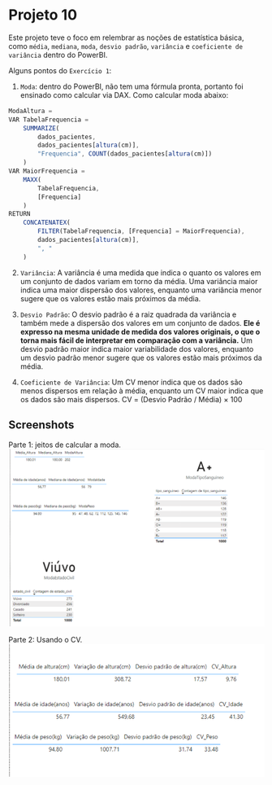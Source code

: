 # Projeto 10

Este projeto teve o foco em relembrar as noções de estatística básica, como ```média```, ```mediana```, ```moda```, ```desvio padrão```, ```variância``` e ```coeficiente de variância``` dentro do PowerBI.

Alguns pontos do ```Exercício 1```:

1. ```Moda```: dentro do PowerBI, não tem uma fórmula pronta, portanto foi ensinado como calcular via DAX. Como calcular moda abaixo:
~~~javascript
ModaAltura = 
VAR TabelaFrequencia =
    SUMMARIZE(
        dados_pacientes,
        dados_pacientes[altura(cm)],
        "Frequencia", COUNT(dados_pacientes[altura(cm)])
    )
VAR MaiorFrequencia =
    MAXX(
        TabelaFrequencia,
        [Frequencia]
    )
RETURN
    CONCATENATEX(
        FILTER(TabelaFrequencia, [Frequencia] = MaiorFrequencia),
        dados_pacientes[altura(cm)],
        ", "
    )
~~~

2.  ```Variância```: A variância é uma medida que indica o quanto os valores em um conjunto de dados variam  em  torno  da  média.  Uma  variância  maior  indica  uma  maior  dispersão  dos  valores, enquanto uma variância menor sugere que os valores estão mais próximos da média.

3. ```Desvio Padrão```: O desvio padrão é a raiz quadrada da variância e também mede a dispersão dos valores em um conjunto de dados. **Ele é expresso na mesma unidade de medida dos valores originais, o que o torna mais fácil de interpretar em comparação com a variância.** Um desvio padrão maior indica maior variabilidade dos valores, enquanto um desvio padrão menor sugere que os valores estão mais próximos da média. 

4. ```Coeficiente de Variância```: Um CV menor indica que os dados são menos dispersos em relação à média, enquanto um CV maior indica que os dados são mais dispersos. CV = (Desvio Padrão / Média) × 100



## Screenshots

Parte 1: jeitos de calcular a moda.
![Relatório 10 - basic statistics](https://raw.githubusercontent.com/gustavo-rossin/powerbi/main/project10_estat_basica/print_exercicio1.PNG)

Parte 2: Usando o CV.
![Relatório 10 - basic statistics](https://raw.githubusercontent.com/gustavo-rossin/powerbi/main/project10_estat_basica/print_exercicio2.PNG)
